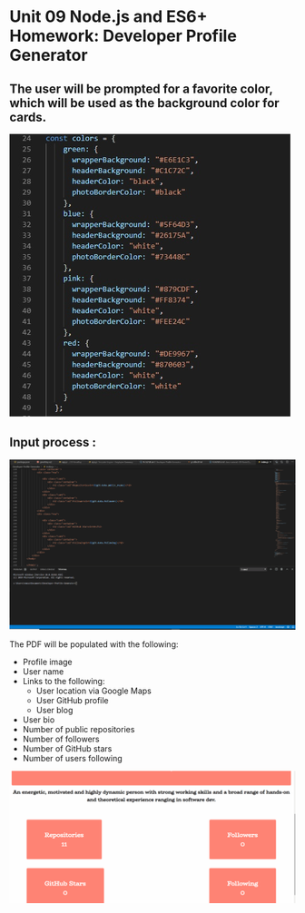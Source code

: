 # Unit 09 Node.js and ES6+ Homework: Developer Profile Generator

## The user will be prompted for a favorite color, which will be used as the background color for cards.

![Colors](./Project_ReadMe/Colors.jpg)

## Input process :

![Input](./Project_ReadMe/Input_info.gif)

The PDF will be populated with the following:
* Profile image
* User name
* Links to the following:
  * User location via Google Maps
  * User GitHub profile
  * User blog
* User bio
* Number of public repositories
* Number of followers
* Number of GitHub stars
* Number of users following

![Final Result](./Project_ReadMe/Profile_review.gif)